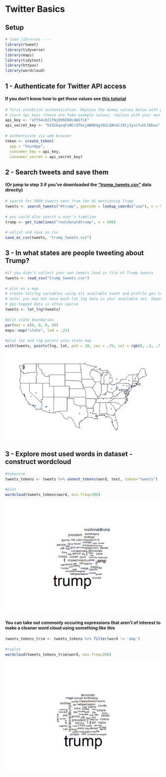 Twitter Basics
================

## Setup

``` r
# load libraries ----
library(rtweet)
library(tidyverse)
library(maps)
library(tidytext)
library(httpuv)
library(wordcloud)
```

## 1 - Authenticate for Twitter API access

#### If you don’t know how to get these values see [this tutorial](https://rtweet.info/articles/auth.html)

``` r
# first establish authentication. Replace the dummy values below with your own
# store api keys (these are fake example values; replace with your own keys)
api_key <- "afYS4vbIlPAj096E60c4W1fiK"
api_secret_key <- "bI91kqnqFoNCrZFbsjAWHD4gJ91LQAhdCJXCj3yscfuULtNkuu"

# authenticate via web browser
token <- create_token(
  app = "YourApp",
  consumer_key = api_key,
  consumer_secret = api_secret_key)
```

## 2 - Search tweets and save them

#### (Or jump to step 3 if you’ve downloaded the [“trump\_tweets.csv”](https://drive.google.com/file/d/16CrtaNqrNjMDGB5m9PIjAHH1MrUgiBej/view?usp=sharing) data directly)

``` r
# search for 5000 tweets sent from the US mentioning Trump
tweets <- search_tweets("#trump", geocode = lookup_coords("usa"), n = 5000)

# you could also search a user's timeline
trump <- get_timelines("realdonaldtrump", n = 500)

# unlist and save as csv
save_as_csv(tweets, "trump_tweets.csv")
```

## 3 - In what states are people tweeting about Trump?

``` r
#if you didn't collect your own tweets load in file of Trump tweets
tweets <- read_csv("trump_tweets.csv")

# plot on a map
# create lat/lng variables using all available tweet and profile geo-location data
# note: you may not have much lat_lng data in your available set, depends on which users appear in your set
# geo-tagged data is often sparse
tweets <- lat_lng(tweets)

#plot state boundaries
par(mar = c(0, 0, 0, 0))
maps::map("state", lwd = .25)

#plot lat and lng points onto state map
with(tweets, points(lng, lat, pch = 20, cex = .75, col = rgb(0, .3, .7, .75)))
```

![](twitter_basics_files/figure-gfm/map-1.png)<!-- -->

## 3 - Explore most used words in dataset - construct wordcloud

``` r
#tokenize
tweets_tokens <- tweets %>% unnest_tokens(word, text, token="tweets")

#plot
wordcloud(tweets_tokens$word, min.freq=200)
```

![](twitter_basics_files/figure-gfm/wordcloud-1.png)<!-- -->

#### You can take out commonly occuring expressions that aren’t of interest to make a cleaner word cloud using something like this

``` r
tweets_tokens_trim <- tweets_tokens %>% filter(word != 'amp')

#replot
wordcloud(tweets_tokens_trim$word, min.freq=200)
```

![](twitter_basics_files/figure-gfm/wordcloud2-1.png)<!-- -->
